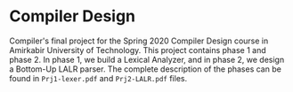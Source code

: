 # Compiler Design
Compiler's final project for the Spring 2020 Compiler Design course in Amirkabir University of Technology.
This project contains phase 1 and phase 2. In phase 1, we build a Lexical Analyzer, and in phase 2, we design a Bottom-Up LALR parser. The complete description of the phases can be found in `Prj1-lexer.pdf` and `Prj2-LALR.pdf` files.
